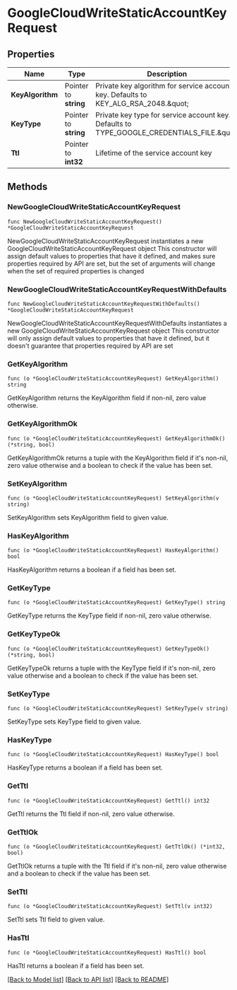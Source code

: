 # GoogleCloudWriteStaticAccountKeyRequest

## Properties

Name | Type | Description | Notes
------------ | ------------- | ------------- | -------------
**KeyAlgorithm** | Pointer to **string** | Private key algorithm for service account key. Defaults to KEY_ALG_RSA_2048.\&quot; | [optional] [default to "KEY_ALG_RSA_2048"]
**KeyType** | Pointer to **string** | Private key type for service account key. Defaults to TYPE_GOOGLE_CREDENTIALS_FILE.\&quot; | [optional] [default to "TYPE_GOOGLE_CREDENTIALS_FILE"]
**Ttl** | Pointer to **int32** | Lifetime of the service account key | [optional] 

## Methods

### NewGoogleCloudWriteStaticAccountKeyRequest

`func NewGoogleCloudWriteStaticAccountKeyRequest() *GoogleCloudWriteStaticAccountKeyRequest`

NewGoogleCloudWriteStaticAccountKeyRequest instantiates a new GoogleCloudWriteStaticAccountKeyRequest object
This constructor will assign default values to properties that have it defined,
and makes sure properties required by API are set, but the set of arguments
will change when the set of required properties is changed

### NewGoogleCloudWriteStaticAccountKeyRequestWithDefaults

`func NewGoogleCloudWriteStaticAccountKeyRequestWithDefaults() *GoogleCloudWriteStaticAccountKeyRequest`

NewGoogleCloudWriteStaticAccountKeyRequestWithDefaults instantiates a new GoogleCloudWriteStaticAccountKeyRequest object
This constructor will only assign default values to properties that have it defined,
but it doesn't guarantee that properties required by API are set

### GetKeyAlgorithm

`func (o *GoogleCloudWriteStaticAccountKeyRequest) GetKeyAlgorithm() string`

GetKeyAlgorithm returns the KeyAlgorithm field if non-nil, zero value otherwise.

### GetKeyAlgorithmOk

`func (o *GoogleCloudWriteStaticAccountKeyRequest) GetKeyAlgorithmOk() (*string, bool)`

GetKeyAlgorithmOk returns a tuple with the KeyAlgorithm field if it's non-nil, zero value otherwise
and a boolean to check if the value has been set.

### SetKeyAlgorithm

`func (o *GoogleCloudWriteStaticAccountKeyRequest) SetKeyAlgorithm(v string)`

SetKeyAlgorithm sets KeyAlgorithm field to given value.

### HasKeyAlgorithm

`func (o *GoogleCloudWriteStaticAccountKeyRequest) HasKeyAlgorithm() bool`

HasKeyAlgorithm returns a boolean if a field has been set.

### GetKeyType

`func (o *GoogleCloudWriteStaticAccountKeyRequest) GetKeyType() string`

GetKeyType returns the KeyType field if non-nil, zero value otherwise.

### GetKeyTypeOk

`func (o *GoogleCloudWriteStaticAccountKeyRequest) GetKeyTypeOk() (*string, bool)`

GetKeyTypeOk returns a tuple with the KeyType field if it's non-nil, zero value otherwise
and a boolean to check if the value has been set.

### SetKeyType

`func (o *GoogleCloudWriteStaticAccountKeyRequest) SetKeyType(v string)`

SetKeyType sets KeyType field to given value.

### HasKeyType

`func (o *GoogleCloudWriteStaticAccountKeyRequest) HasKeyType() bool`

HasKeyType returns a boolean if a field has been set.

### GetTtl

`func (o *GoogleCloudWriteStaticAccountKeyRequest) GetTtl() int32`

GetTtl returns the Ttl field if non-nil, zero value otherwise.

### GetTtlOk

`func (o *GoogleCloudWriteStaticAccountKeyRequest) GetTtlOk() (*int32, bool)`

GetTtlOk returns a tuple with the Ttl field if it's non-nil, zero value otherwise
and a boolean to check if the value has been set.

### SetTtl

`func (o *GoogleCloudWriteStaticAccountKeyRequest) SetTtl(v int32)`

SetTtl sets Ttl field to given value.

### HasTtl

`func (o *GoogleCloudWriteStaticAccountKeyRequest) HasTtl() bool`

HasTtl returns a boolean if a field has been set.


[[Back to Model list]](../README.md#documentation-for-models) [[Back to API list]](../README.md#documentation-for-api-endpoints) [[Back to README]](../README.md)



